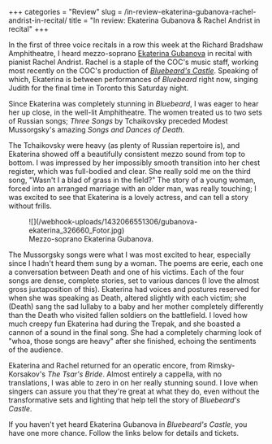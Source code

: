 +++
categories = "Review"
slug = /in-review-ekaterina-gubanova-rachel-andrist-in-recital/
title = "In review: Ekaterina Gubanova &amp; Rachel Andrist in recital"
+++

In the first of three voice recitals in a row this week at the Richard Bradshaw Amphitheatre, I heard mezzo-soprano [Ekaterina Gubanova](/scene/people/ekaterina-gubanova/) in recital with pianist Rachel Andrist. Rachel is a staple of the COC's music staff, working most recently on the COC's production of [*Bluebeard's Castle*](http://www.coc.ca/PerformancesAndTickets/1415Season/BluebeardErwartung.aspx). Speaking of which, Ekaterina is between performances of *Bluebeard* right now, singing Judith for the final time in Toronto this Saturday night.

Since Ekaterina was completely stunning in *Bluebeard*, I was eager to hear her up close, in the well-lit Amphitheatre. The women treated us to two sets of Russian songs; *Three Songs* by Tchaikovsky preceded Modest Mussorgsky's amazing *Songs and Dances of Death*. 

The Tchaikovsky were heavy (as plenty of Russian repertoire is), and Ekaterina showed off a beautifully consistent mezzo sound from top to bottom. I was impressed by her impossibly smooth transition into her chest register, which was full-bodied and clear. She really sold me on the third song, "Wasn't I a blad of grass in the field?" The story of a young woman, forced into an arranged marriage with an older man, was really touching; I was excited to see that Ekaterina is a lovely actress, and can tell a story without frills.

<figure data-type="image">
![](/webhook-uploads/1432066551306/gubanova-ekaterina_326660_Fotor.jpg)
<figcaption>Mezzo-soprano Ekaterina Gubanova.</figcaption>
</figure>

The Mussorgsky songs were what I was most excited to hear, especially since I hadn't heard them sung by a woman. The poems are eerie, each one a conversation between Death and one of his victims. Each of the four songs are dense, complete stories, set to various dances (I love the almost gross juxtaposition of this). Ekaterina had voices and postures reserved for when she was speaking as Death, altered slightly with each victim; she (Death) sang the sad lullaby to a baby and her mother completely differently than the Death who visited fallen soldiers on the battlefield. I loved how much creepy fun Ekaterina had during the Trepak, and she boasted a cannon of a sound in the final song. She had a completely charming look of "whoa, those songs are heavy" after she finished, echoing the sentiments of the audience.

Ekaterina and Rachel returned for an operatic encore, from Rimsky-Korsakov's *The Tsar's Bride*. Almost entirely a cappella, with no translations, I was able to zero in on her really stunning sound. I love when singers can assure you that they're great at what they do, even without the transformative sets and lighting that help tell the story of *Bluebeard's Castle*. 

If you haven't yet heard Ekaterina Gubanova in *Bluebeard's Castle*, you have one more chance. Follow the links below for details and tickets.
